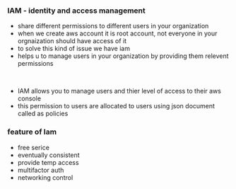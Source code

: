 ### IAM - identity and access management

- share different permissions to different users in your organization
- when we create aws account it is root account, not everyone in your orgnaization should have access of it
- to solve this kind of issue we have iam
- helps u to manage users in your organization by providing them relevent permissions

<br/>

- IAM allows you to manage users and thier level of access to their aws console
- this permission to users are allocated to users using json document called as policies

### feature of Iam

- free serice
- eventually consistent
- provide temp access
- multifactor auth
- networking control

###